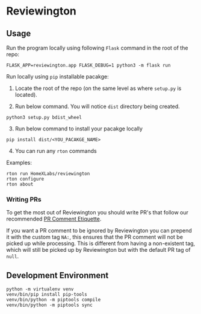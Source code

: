 # Reviewington

## Usage

Run the program locally using following `Flask` command in the root of the repo:
```
FLASK_APP=reviewington.app FLASK_DEBUG=1 python3 -m flask run
```

Run locally using `pip` installable pacakge:
1. Locate the root of the repo (on the same level as where `setup.py` is located).

2. Run below command. You will notice `dist` directory being created.
```
python3 setup.py bdist_wheel
```
3. Run below command to install your pacakge locally
```
pip install dist/<YOU_PACAKGE_NAME>
```
4. You can run any `rton` commands

Examples:
```
rton run HomeXLabs/reviewington
rton configure
rton about
```

### Writing PRs

To get the most out of Reviewington you should write PR's that follow our recommended [PR Comment Etiquette](/docs/pr_etiquette.md).

If you want a PR comment to be ignored by Reviewington you can prepend it with the custom tag `NA:`, this ensures that the PR comment will not be picked up while processing.
This is different from having a non-existent tag, which will still be picked up by Reviewington but with the default PR tag of `null`.

## Development Environment

```
python -m virtualenv venv
venv/bin/pip install pip-tools
venv/bin/python -m piptools compile
venv/bin/python -m piptools sync
```
